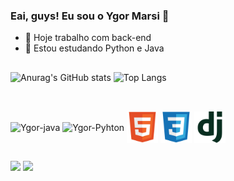 ### Eai, guys! Eu sou o Ygor Marsi 👋

- 🔭 Hoje trabalho com back-end
- 🌱 Estou estudando Python e Java

##

![Anurag's GitHub stats](https://github-readme-stats.vercel.app/api?username=marsiygor&show_icons=true&theme=gradient)
![Top Langs](https://github-readme-stats.vercel.app/api/top-langs/?username=marsiygor&hide=javascript,html)


##

  <div style="display: inline_block"><br>       
  <img align="center" alt="Ygor-java" height="50" width="50" src="https://cdn.jsdelivr.net/gh/devicons/devicon/icons/java/java-original.svg" />    
  <img align="center" alt="Ygor-Pyhton" height="50" width="50" src="https://cdn.jsdelivr.net/gh/devicons/devicon/icons/python/python-original.svg" />     
  <img align="center" alt="Ygor-HTML" height="50" width="50" src="https://github.com/devicons/devicon/blob/v2.16.0/icons/html5/html5-original.svg">
  <img align="center" alt="Ygor-CSS" height="50" width="50" src="https://github.com/devicons/devicon/blob/v2.16.0/icons/css3/css3-original.svg">
  <img align="center" alt="Ygor-Django" height="50" width="50" src="https://github.com/devicons/devicon/blob/v2.16.0/icons/django/django-plain.svg">
</div>
  
  ##
 
<div> 
  <a href="https://instagram.com/marsi_ygor" target="_blank"><img src="https://img.shields.io/badge/-Instagram-%23E4405F?style=for-the-badge&logo=instagram&logoColor=white" target="_blank"></a>
  <a href="https://www.linkedin.com/in/ygormarsi/-45875016a" target="_blank"><img src="https://img.shields.io/badge/-LinkedIn-%230077B5?style=for-the-badge&logo=linkedin&logoColor=white" target="_blank"></a> 
  
